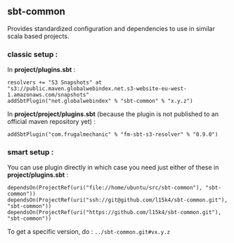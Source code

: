 ## sbt-common

Provides standardized configuration and dependencies to use in similar scala based projects.

### classic setup :

In **project/plugins.sbt** :
```
resolvers += "S3 Snapshots" at "s3://public.maven.globalwebindex.net.s3-website-eu-west-1.amazonaws.com/snapshots"
addSbtPlugin("net.globalwebindex" % "sbt-common" % "x.y.z")
```
In **project/project/plugins.sbt** (because the plugin is not published to an official maven repository yet) :
```
addSbtPlugin("com.frugalmechanic" % "fm-sbt-s3-resolver" % "0.9.0")
```

### smart setup :

You can use plugin directly in which case you need just either of these in **project/plugins.sbt** :
```
dependsOn(ProjectRef(uri("file://home/ubuntu/src/sbt-common"), "sbt-common"))
dependsOn(ProjectRef(uri("ssh://git@github.com/l15k4/sbt-common.git"), "sbt-common"))
dependsOn(ProjectRef(uri("https://github.com/l15k4/sbt-common.git"), "sbt-common"))
```
To get a specific version, do : `../sbt-common.git#vx.y.z`